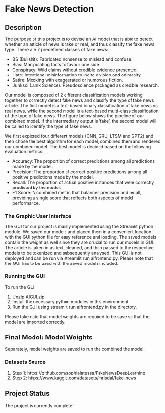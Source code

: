 # Fake News Detection

## Description
The purpose of this project is to devise an AI model that is able to detect whether an article of news is fake or real, and thus classify the fake news type. There are 7 predefined classes of fake news:

* BS (Bullshit): Fabricated nonsense to mislead and confuse.
* Bias: Manipulating facts to favour one side.
* Conspiracy: Wild claims without credible evidence presented.
* Hate: Intentional misinformation to incite division and animosity.
* Satire: Mocking with exaggerated or humorous fiction.
* Junksci (Junk Science):  Pseudoscience packaged as credible research.

Our model is composed of 2 different classification models working together to correctly detect fake news and classify the type of fake news article. The first model is a text-based binary classification of fake news vs real news, while the second model is a text-based multi-class classification of the type of fake news. The figure below shows the pipeline of our combined model. If the intermediary output is ‘fake’, the second model will be called to identify the type of fake news.
 

We first explored four different models (CNN, GRU, LTSM and GPT2) and then chose the best algorithm for each model, combined them and rendered our combined model. The best model is decided based on the following evaluation metrics:

* Accuracy: The proportion of correct predictions among all predictions made by the model.
* Precision: The proportion of correct positive predictions among all positive predictions made by the model.
* Recall: The proportion of actual positive instances that were correctly predicted by the model.
* F1 Score:  A combined metric that balances precision and recall, providing a single score that reflects both aspects of model performance.

### The Graphic User Interface
The GUI for our project is mainly implemented using the Streamlit python module. We saved our models and placed them in a convenient location with the GUI python file for easy reference and loading. The saved models contain the weight as well since they are crucial to run our models in GUI. The article is taken in as text, cleaned, and then passed to the respective models to be tokenized and subsequently analysed. This GUI is not deployed and can be run via streamlit run aifrontend.py. Please note that the GUI has to be used with the saved models included.

### Running the GUI

To run the GUI:
1. Unzip AIGUI.zip
2. Install the necessary python modules in this environment 
3. Run the GUI using streamlit run aifrontend.py in the directory.

Please take note that model weights are required to be save so that the model are imported correctly.

## Final Model: Model Weights
Separately, model weights are saved to run the combined the model.

### Datasets Source
1. Step 1: https://github.com/sophialatessa/FakeNewsDeepLearning
2. Step 2: https://www.kaggle.com/datasets/mrisdal/fake-news

## Project Status
The project is currently complete!
